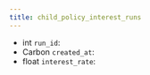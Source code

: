 ```yaml
---
title: child_policy_interest_runs  
---
```


- int `run_id`:
- Carbon `created_at`:
- float `interest_rate`:
